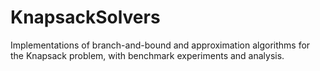 # KnapsackSolvers
Implementations of branch-and-bound and approximation algorithms for the Knapsack problem, with benchmark experiments and analysis.
